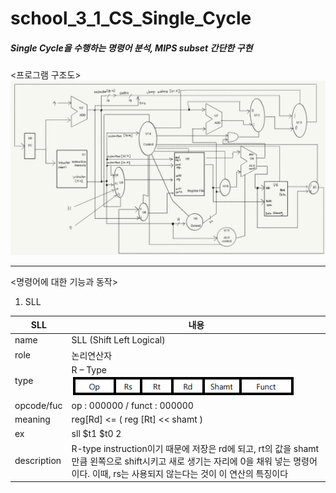 # school_3_1_CS_Single_Cycle
##### Single Cycle을 수행하는 명령어 분석, MIPS subset 간단한 구현

<프로그램 구조도>
![structure](image/structure.png)

------------------------------------

<명령어에 대한 기능과 동작>
1. SLL

| SLL | 내용 |
|---|---|
| name | SLL (Shift Left Logical) |
| role | 논리연산자 |
| type | R – Type ![R_type](image/R_type.png) |
| opcode/fuc | op : 000000 / funct : 000000 |
| meaning | reg[Rd] <= ( reg [Rt] << shamt ) |
| ex | sll $t1 $t0 2 |
| description | R-type instruction이기 때문에 저장은 rd에 되고, rt의 값을 shamt만큼 왼쪽으로 shift시키고 새로 생기는 자리에 0을 채워 넣는 명령어이다. 이때, rs는 사용되지 않는다는 것이 이 연산의 특징이다 |

